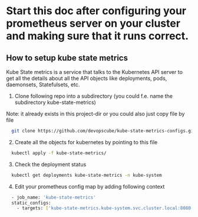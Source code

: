 # Start this doc after configuring your prometheus server on your cluster and making sure that it runs correct.

## How to setup kube state metrics

Kube State metrics is a service that talks to the Kubernetes API server to get all the details about all the API objects like deployments, pods, daemonsets, Statefulsets, etc.

1. Clone following repo into a subdirectory (you could f.e. name the subdirectory kube-state-metrics)

Note: it already exists in this project-dir or you could also just copy file by file

```sh
  git clone https://github.com/devopscube/kube-state-metrics-configs.git
```

2. Create all the objects for kubernetes by pointing to this file

```sh
  kubectl apply -f kube-state-metrics/
```

3. Check the deployment status

```sh
  kubectl get deployments kube-state-metrics -n kube-system
```

4. Edit your prometheus config map by adding following context

```sh
  - job_name: 'kube-state-metrics'
  static_configs:
    - targets: ['kube-state-metrics.kube-system.svc.cluster.local:8080']
```
